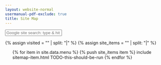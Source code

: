 ```yaml
---
layout: website-normal
usermanual-pdf-exclude: true
title: Site Map
---
```


<div class="sitemap">

<div class="search_right">
<form method="get" id="simple_google" class="searchform" action="http://www.google.com/search">
                <input type="text" class="searchinput" name="brooklyn-search" placeholder="Google site search: type &amp; hit enter">
                <input type="hidden" name="q" value="">
            </form>
</div>

{% assign visited = "" | split: "|" %}
{% assign site_items = "" | split: "|" %}
<ul>
{% for item in site.data.menu %}
  {% push site_items item %}
  include sitemap-item.html TODO-this-should-be-run
{% endfor %}
</ul>

</div>

